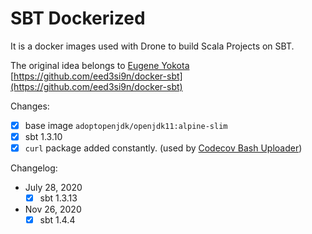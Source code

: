# SBT Dockerized

It is a docker images used with Drone to build Scala Projects on SBT. 

The original idea belongs to [Eugene Yokota](https://github.com/eed3si9n)
[https://github.com/eed3si9n/docker-sbt](https://github.com/eed3si9n/docker-sbt)

Changes:
- [x] base image `adoptopenjdk/openjdk11:alpine-slim`
- [x] sbt 1.3.10
- [x] `curl` package added constantly. (used by [Codecov Bash Uploader](https://github.com/codecov/codecov-bash))

Changelog:
- July 28, 2020
    - [x] sbt 1.3.13
- Nov 26, 2020
    - [x] sbt 1.4.4    